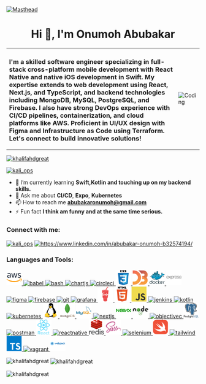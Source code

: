 [![Masthead](https://repository-images.githubusercontent.com/588181932/e36ec678-7984-4cdd-8e4c-a3932772ff8e)](https://github.com/KhalifahdGreat)
<h1 align="center">Hi 👋, I'm Onumoh Abubakar</h1>
<table align="center">
  <tr>
    <td>
      <h3 align="left">
        I'm a skilled software engineer specializing in full-stack cross-platform mobile development with React Native and native iOS development in Swift. My expertise extends to web development using React, Next.js, and TypeScript, and backend technologies including MongoDB, MySQL, PostgreSQL, and Firebase. I also have strong DevOps experience with CI/CD pipelines, containerization, and cloud platforms like AWS. Proficient in UI/UX design with Figma and Infrastructure as Code using Terraform. Let's connect to build innovative solutions!
      </h3>
    </td>
    <td>
      <img
        align="center"
        alt="Coding"
        src="https://miro.medium.com/v2/resize:fit:1400/1*8QoNE7NqYqqlJrn_8MoIkQ.gif"
        width="400"
      />
    </td>
  </tr>
</table>


<p align="left">
  <a href="https://github.com/ryo-ma/github-profile-trophy"
    ><img
      src="https://github-profile-trophy.vercel.app/?username=khalifahdgreat"
      alt="khalifahdgreat"
  /></a>
</p>

<p align="left">
  <a href="https://twitter.com/kali_ops" target="blank"
    ><img
      src="https://img.shields.io/twitter/follow/kali_ops?logo=twitter&style=for-the-badge"
      alt="kali_ops"
  /></a>
</p>

- 🌱 I’m currently learning **Swift,Kotlin and touching up on my backend
skills.**
- 💬 Ask me about **CI/CD**, **Expo**, **Kubernetes**
- 📫 How to reach me **abubakaronumoh@gmail.com**
- ⚡ Fun fact **I think am funny and at the same
time serious.**

<h3 align="left">Connect with me:</h3>
<p align="left">
  <a href="https://twitter.com/kali_ops" target="blank"
    ><img
      align="center"
      src="https://raw.githubusercontent.com/rahuldkjain/github-profile-readme-generator/master/src/images/icons/Social/twitter.svg"
      alt="kali_ops"
      height="30"
      width="40"
  /></a>
  <a
    href="https://linkedin.com/in/https://www.linkedin.com/in/abubakar-onumoh-b32574194/"
    target="blank"
    ><img
      align="center"
      src="https://raw.githubusercontent.com/rahuldkjain/github-profile-readme-generator/master/src/images/icons/Social/linked-in-alt.svg"
      alt="https://www.linkedin.com/in/abubakar-onumoh-b32574194/"
      height="30"
      width="40"
  /></a>
</p>

<h3 align="left">Languages and Tools:</h3>
<p align="left">
  <a href="https://aws.amazon.com" target="_blank" rel="noreferrer">
    <img
      src="https://raw.githubusercontent.com/devicons/devicon/master/icons/amazonwebservices/amazonwebservices-original-wordmark.svg"
      alt="aws"
      width="40"
      height="40"
    />
  </a>
  <a href="https://babeljs.io/" target="_blank" rel="noreferrer">
    <img
      src="https://www.vectorlogo.zone/logos/babeljs/babeljs-icon.svg"
      alt="babel"
      width="40"
      height="40"
    />
  </a>
  <a href="https://www.gnu.org/software/bash/" target="_blank" rel="noreferrer">
    <img
      src="https://www.vectorlogo.zone/logos/gnu_bash/gnu_bash-icon.svg"
      alt="bash"
      width="40"
      height="40"
    />
  </a>
  <a href="https://www.chartjs.org" target="_blank" rel="noreferrer">
    <img
      src="https://www.chartjs.org/media/logo-title.svg"
      alt="chartjs"
      width="40"
      height="40"
    />
  </a>
  <a href="https://circleci.com" target="_blank" rel="noreferrer">
    <img
      src="https://www.vectorlogo.zone/logos/circleci/circleci-icon.svg"
      alt="circleci"
      width="40"
      height="40"
    />
  </a>
  <a href="https://www.w3schools.com/css/" target="_blank" rel="noreferrer">
    <img
      src="https://raw.githubusercontent.com/devicons/devicon/master/icons/css3/css3-original-wordmark.svg"
      alt="css3"
      width="40"
      height="40"
    />
  </a>
  <a href="https://d3js.org/" target="_blank" rel="noreferrer">
    <img
      src="https://raw.githubusercontent.com/devicons/devicon/master/icons/d3js/d3js-original.svg"
      alt="d3js"
      width="40"
      height="40"
    />
  </a>
  <a href="https://www.docker.com/" target="_blank" rel="noreferrer">
    <img
      src="https://raw.githubusercontent.com/devicons/devicon/master/icons/docker/docker-original-wordmark.svg"
      alt="docker"
      width="40"
      height="40"
    />
  </a>
  <a href="https://expressjs.com" target="_blank" rel="noreferrer">
    <img
      src="https://raw.githubusercontent.com/devicons/devicon/master/icons/express/express-original-wordmark.svg"
      alt="express"
      width="40"
      height="40"
    />
  </a>
  <a href="https://www.figma.com/" target="_blank" rel="noreferrer">
    <img
      src="https://www.vectorlogo.zone/logos/figma/figma-icon.svg"
      alt="figma"
      width="40"
      height="40"
    />
  </a>
  <a href="https://firebase.google.com/" target="_blank" rel="noreferrer">
    <img
      src="https://www.vectorlogo.zone/logos/firebase/firebase-icon.svg"
      alt="firebase"
      width="40"
      height="40"
    />
  </a>
  <a href="https://git-scm.com/" target="_blank" rel="noreferrer">
    <img
      src="https://www.vectorlogo.zone/logos/git-scm/git-scm-icon.svg"
      alt="git"
      width="40"
      height="40"
    />
  </a>
  <a href="https://grafana.com" target="_blank" rel="noreferrer">
    <img
      src="https://www.vectorlogo.zone/logos/grafana/grafana-icon.svg"
      alt="grafana"
      width="40"
      height="40"
    />
  </a>
  <a href="https://gulpjs.com" target="_blank" rel="noreferrer">
    <img
      src="https://raw.githubusercontent.com/devicons/devicon/master/icons/gulp/gulp-plain.svg"
      alt="gulp"
      width="40"
      height="40"
    />
  </a>
  <a href="https://www.w3.org/html/" target="_blank" rel="noreferrer">
    <img
      src="https://raw.githubusercontent.com/devicons/devicon/master/icons/html5/html5-original-wordmark.svg"
      alt="html5"
      width="40"
      height="40"
    />
  </a>
  <a
    href="https://developer.mozilla.org/en-US/docs/Web/JavaScript"
    target="_blank"
    rel="noreferrer"
  >
    <img
      src="https://raw.githubusercontent.com/devicons/devicon/master/icons/javascript/javascript-original.svg"
      alt="javascript"
      width="40"
      height="40"
    />
  </a>
  <a href="https://www.jenkins.io" target="_blank" rel="noreferrer">
    <img
      src="https://www.vectorlogo.zone/logos/jenkins/jenkins-icon.svg"
      alt="jenkins"
      width="40"
      height="40"
    />
  </a>
  <a href="https://kotlinlang.org" target="_blank" rel="noreferrer">
    <img
      src="https://www.vectorlogo.zone/logos/kotlinlang/kotlinlang-icon.svg"
      alt="kotlin"
      width="40"
      height="40"
    />
  </a>
  <a href="https://kubernetes.io" target="_blank" rel="noreferrer">
    <img
      src="https://www.vectorlogo.zone/logos/kubernetes/kubernetes-icon.svg"
      alt="kubernetes"
      width="40"
      height="40"
    />
  </a>
  <a href="https://www.linux.org/" target="_blank" rel="noreferrer">
    <img
      src="https://raw.githubusercontent.com/devicons/devicon/master/icons/linux/linux-original.svg"
      alt="linux"
      width="40"
      height="40"
    />
  </a>
  <a href="https://www.mongodb.com/" target="_blank" rel="noreferrer">
    <img
      src="https://raw.githubusercontent.com/devicons/devicon/master/icons/mongodb/mongodb-original-wordmark.svg"
      alt="mongodb"
      width="40"
      height="40"
    />
  </a>
  <a href="https://www.mysql.com/" target="_blank" rel="noreferrer">
    <img
      src="https://raw.githubusercontent.com/devicons/devicon/master/icons/mysql/mysql-original-wordmark.svg"
      alt="mysql"
      width="40"
      height="40"
    />
  </a>
  <a href="https://nextjs.org/" target="_blank" rel="noreferrer">
    <img
      src="https://cdn.worldvectorlogo.com/logos/nextjs-2.svg"
      alt="nextjs"
      width="40"
      height="40"
    />
  </a>
  <a href="https://www.nginx.com" target="_blank" rel="noreferrer">
    <img
      src="https://raw.githubusercontent.com/devicons/devicon/master/icons/nginx/nginx-original.svg"
      alt="nginx"
      width="40"
      height="40"
    />
  </a>
  <a href="https://nodejs.org" target="_blank" rel="noreferrer">
    <img
      src="https://raw.githubusercontent.com/devicons/devicon/master/icons/nodejs/nodejs-original-wordmark.svg"
      alt="nodejs"
      width="40"
      height="40"
    />
  </a>
  <a
    href="https://developer.apple.com/library/archive/documentation/Cocoa/Conceptual/ProgrammingWithObjectiveC/Introduction/Introduction.html"
    target="_blank"
    rel="noreferrer"
  >
    <img
      src="https://www.vectorlogo.zone/logos/apple_objectivec/apple_objectivec-icon.svg"
      alt="objectivec"
      width="40"
      height="40"
    />
  </a>
  <a href="https://www.postgresql.org" target="_blank" rel="noreferrer">
    <img
      src="https://raw.githubusercontent.com/devicons/devicon/master/icons/postgresql/postgresql-original-wordmark.svg"
      alt="postgresql"
      width="40"
      height="40"
    />
  </a>
  <a href="https://postman.com" target="_blank" rel="noreferrer">
    <img
      src="https://www.vectorlogo.zone/logos/getpostman/getpostman-icon.svg"
      alt="postman"
      width="40"
      height="40"
    />
  </a>
  <a href="https://reactjs.org/" target="_blank" rel="noreferrer">
    <img
      src="https://raw.githubusercontent.com/devicons/devicon/master/icons/react/react-original-wordmark.svg"
      alt="react"
      width="40"
      height="40"
    />
  </a>
  <a href="https://reactnative.dev/" target="_blank" rel="noreferrer">
    <img
      src="https://reactnative.dev/img/header_logo.svg"
      alt="reactnative"
      width="40"
      height="40"
    />
  </a>
  <a href="https://redis.io" target="_blank" rel="noreferrer">
    <img
      src="https://raw.githubusercontent.com/devicons/devicon/master/icons/redis/redis-original-wordmark.svg"
      alt="redis"
      width="40"
      height="40"
    />
  </a>
  <a href="https://sass-lang.com" target="_blank" rel="noreferrer">
    <img
      src="https://raw.githubusercontent.com/devicons/devicon/master/icons/sass/sass-original.svg"
      alt="sass"
      width="40"
      height="40"
    />
  </a>
  <a href="https://www.selenium.dev" target="_blank" rel="noreferrer">
    <img
      src="https://raw.githubusercontent.com/detain/svg-logos/780f25886640cef088af994181646db2f6b1a3f8/svg/selenium-logo.svg"
      alt="selenium"
      width="40"
      height="40"
    />
  </a>
  <a href="https://developer.apple.com/swift/" target="_blank" rel="noreferrer">
    <img
      src="https://raw.githubusercontent.com/devicons/devicon/master/icons/swift/swift-original.svg"
      alt="swift"
      width="40"
      height="40"
    />
  </a>
  <a href="https://tailwindcss.com/" target="_blank" rel="noreferrer">
    <img
      src="https://www.vectorlogo.zone/logos/tailwindcss/tailwindcss-icon.svg"
      alt="tailwind"
      width="40"
      height="40"
    />
  </a>
  <a href="https://www.typescriptlang.org/" target="_blank" rel="noreferrer">
    <img
      src="https://raw.githubusercontent.com/devicons/devicon/master/icons/typescript/typescript-original.svg"
      alt="typescript"
      width="40"
      height="40"
    />
  </a>
  <a href="https://www.vagrantup.com/" target="_blank" rel="noreferrer">
    <img
      src="https://www.vectorlogo.zone/logos/vagrantup/vagrantup-icon.svg"
      alt="vagrant"
      width="40"
      height="40"
    />
  </a>
  <a href="https://webpack.js.org" target="_blank" rel="noreferrer">
    <img
      src="https://raw.githubusercontent.com/devicons/devicon/d00d0969292a6569d45b06d3f350f463a0107b0d/icons/webpack/webpack-original-wordmark.svg"
      alt="webpack"
      width="40"
      height="40"
    />
  </a>
</p>

<p>
  <img
    align="left"
    src="https://github-readme-stats.vercel.app/api/top-langs?username=khalifahdgreat&show_icons=true&locale=en&layout=compact"
    alt="khalifahdgreat"
  />
</p>

<p>
  &nbsp;<img
    align="center"
    src="https://github-readme-stats.vercel.app/api?username=khalifahdgreat&show_icons=true&locale=en"
    alt="khalifahdgreat"
  />
</p>

<p>
  <img
    align="center"
    src="https://github-readme-streak-stats.herokuapp.com/?user=khalifahdgreat&"
    alt="khalifahdgreat"
  />
</p>
